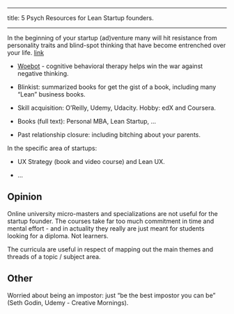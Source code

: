 
---

title: 5 Psych Resources for Lean Startup founders.


---

In the beginning of your startup (ad)venture many will hit resistance from
personality traits and blind-spot thinking that have become entrenched over your
life. [link](./)


- [Woebot](https://www.woebot.io/) - cognitive behavioral therapy helps win the
  war against negative thinking.

- Blinkist: summarized books for get the gist of a book, including many “Lean”
  business books.

- Skill acquisition: O’Reilly, Udemy, Udacity. Hobby: edX and Coursera.

- Books (full text): Personal MBA, Lean Startup, ...

- Past relationship closure: including bitching about your parents.


In the specific area of startups:

  - UX Strategy (book and video course) and Lean UX.

  - ...

## Opinion

Online university micro-masters and specializations are not useful for the
startup founder. The courses take far too much commitment in time and mental
effort - and in actuality they really are just meant for students looking for
a diploma. Not learners.

The curricula are useful in respect of mapping out the main themes and threads
of a topic / subject area.

## Other

Worried about being an impostor: just “be the best impostor you can be” (Seth
Godin, Udemy - Creative Mornings).





